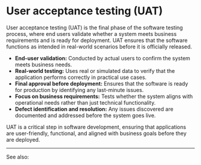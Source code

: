 
# User acceptance testing (UAT)

User acceptance testing (UAT) is the final phase of the software testing process, where end users validate whether a system meets business requirements and is ready for deployment. UAT ensures that the software functions as intended in real-world scenarios before it is officially released.

- **End-user validation:** Conducted by actual users to confirm the system meets business needs.
- **Real-world testing:** Uses real or simulated data to verify that the application performs correctly in practical use cases.
- **Final approval before deployment:** Ensures that the software is ready for production by identifying any last-minute issues.
- **Focus on business requirements:** Tests whether the system aligns with operational needs rather than just technical functionality.
- **Defect identification and resolution:** Any issues discovered are documented and addressed before the system goes live.

UAT is a critical step in software development, ensuring that applications are user-friendly, functional, and aligned with business goals before they are deployed.

---

See also: